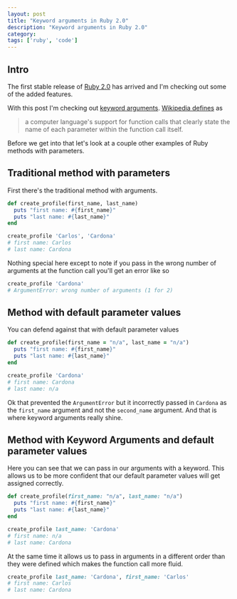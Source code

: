 ```yaml
---
layout: post
title: "Keyword arguments in Ruby 2.0"
description: "Keyword arguments in Ruby 2.0"
category: 
tags: ['ruby', 'code']
---
```


## Intro

The first stable release of [Ruby 2.0](http://www.ruby-lang.org/en/news/2013/02/24/ruby-2-0-0-p0-is-released/) has
arrived and I'm checking out some of the added features.

With this post I'm checking out [keyword arguments](https://github.com/ruby/ruby/blob/2adb9fd4a51b054543cc40555718bd09901a324f/ChangeLog#L9627).
[Wikipedia defines](http://en.wikipedia.org/wiki/Named_parameter) as

> a computer language's support for function calls that clearly state the name of each parameter within the function call itself.

Before we get into that let's look at a couple other examples of Ruby methods
with parameters.

## Traditional method with parameters

First there's the traditional method with arguments.

```ruby
def create_profile(first_name, last_name)
  puts "first name: #{first_name}" 
  puts "last name: #{last_name}" 
end

create_profile 'Carlos', 'Cardona'
# first name: Carlos
# last name: Cardona
```

Nothing special here except to note if you pass in the wrong number of arguments
at the function call you'll get an error like so

```ruby
create_profile 'Cardona'
# ArgumentError: wrong number of arguments (1 for 2)
```

## Method with default parameter values

You can defend against that with default parameter values 

```ruby
def create_profile(first_name = "n/a", last_name = "n/a")
  puts "first name: #{first_name}"
  puts "last name: #{last_name}"
end

create_profile 'Cardona'
# first name: Cardona
# last name: n/a
```

Ok that prevented the `ArgumentError` but it incorrectly passed in `Cardona` as
the `first_name` argument and not the `second_name` argument. And that is where
keyword arguments really shine.

## Method with Keyword Arguments and default parameter values

Here you can see that we can pass in our arguments with a keyword. This allows
us to be more confident that our default parameter values will get assigned
correctly.

```ruby
def create_profile(first_name: "n/a", last_name: "n/a")
  puts "first name: #{first_name}"
  puts "last name: #{last_name}"
end

create_profile last_name: 'Cardona'
# first name: n/a
# last name: Cardona
```

At the same time it allows us to pass in arguments in a different order than
they were defined which makes the function call more fluid.

```ruby
create_profile last_name: 'Cardona', first_name: 'Carlos'
# first name: Carlos
# last name: Cardona
```
